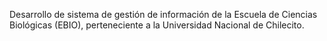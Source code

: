 Desarrollo de sistema de gestión de información de la Escuela de Ciencias Biológicas (EBIO), perteneciente a la Universidad Nacional de Chilecito.

